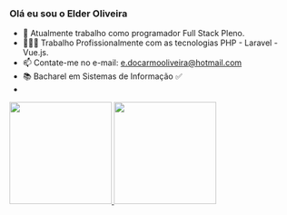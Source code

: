 ### Olá eu sou o Elder Oliveira

- 🔭 Atualmente trabalho como programador Full Stack Pleno.
- 👨🏽‍💻 Trabalho Profissionalmente com as tecnologias PHP - Laravel - Vue.js.
- 📫 Contate-me no e-mail: e.docarmooliveira@hotmail.com
- 📚 Bacharel em Sistemas de Informação ✅
- 
<div>
  <a href="https://github.com/rafaballerini">
  <img height="180em" src="https://github-readme-stats.vercel.app/api?username=rafaballerini&show_icons=true&theme=dracula&include_all_commits=true&count_private=true"/>
  <img height="180em" src="https://github-readme-stats.vercel.app/api/top-langs/?username=rafaballerini&layout=compact&langs_count=7&theme=dracula"/>
</div>
